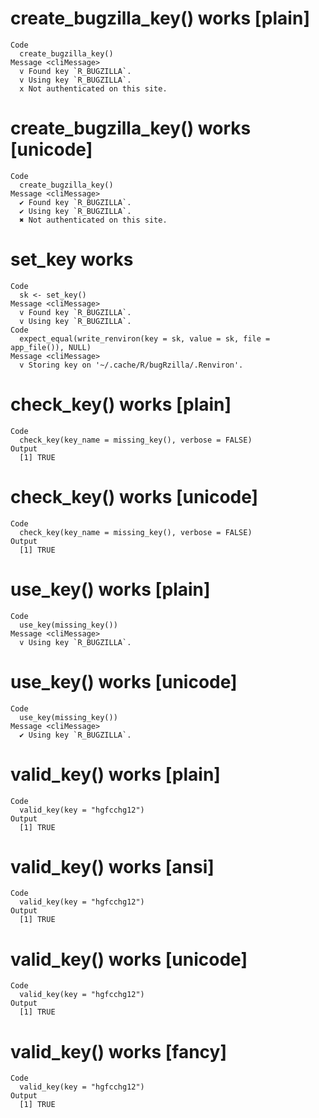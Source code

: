 # create_bugzilla_key() works [plain]

    Code
      create_bugzilla_key()
    Message <cliMessage>
      v Found key `R_BUGZILLA`.
      v Using key `R_BUGZILLA`.
      x Not authenticated on this site.

# create_bugzilla_key() works [unicode]

    Code
      create_bugzilla_key()
    Message <cliMessage>
      ✔ Found key `R_BUGZILLA`.
      ✔ Using key `R_BUGZILLA`.
      ✖ Not authenticated on this site.

# set_key works

    Code
      sk <- set_key()
    Message <cliMessage>
      v Found key `R_BUGZILLA`.
      v Using key `R_BUGZILLA`.
    Code
      expect_equal(write_renviron(key = sk, value = sk, file = app_file()), NULL)
    Message <cliMessage>
      v Storing key on '~/.cache/R/bugRzilla/.Renviron'.

# check_key() works [plain]

    Code
      check_key(key_name = missing_key(), verbose = FALSE)
    Output
      [1] TRUE

# check_key() works [unicode]

    Code
      check_key(key_name = missing_key(), verbose = FALSE)
    Output
      [1] TRUE

# use_key() works [plain]

    Code
      use_key(missing_key())
    Message <cliMessage>
      v Using key `R_BUGZILLA`.

# use_key() works [unicode]

    Code
      use_key(missing_key())
    Message <cliMessage>
      ✔ Using key `R_BUGZILLA`.

# valid_key() works [plain]

    Code
      valid_key(key = "hgfcchg12")
    Output
      [1] TRUE

# valid_key() works [ansi]

    Code
      valid_key(key = "hgfcchg12")
    Output
      [1] TRUE

# valid_key() works [unicode]

    Code
      valid_key(key = "hgfcchg12")
    Output
      [1] TRUE

# valid_key() works [fancy]

    Code
      valid_key(key = "hgfcchg12")
    Output
      [1] TRUE

